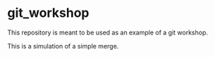 # git_workshop

This repository is meant to be used as an example of a git workshop.

This is a simulation of a simple merge.
